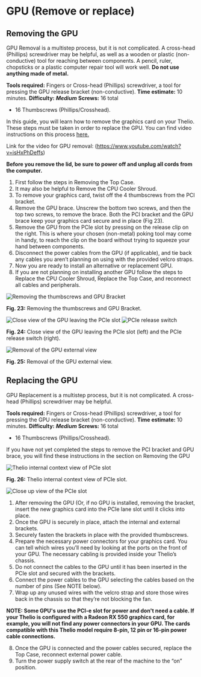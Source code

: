 # GPU (Remove or replace)

## Removing the GPU

GPU Removal is a multistep process, but it is not complicated. A cross-head (Phillips) screwdriver may be helpful, as well as a wooden or plastic (non-conductive) tool for reaching between components. A pencil, ruler, chopsticks or a plastic computer repair tool will work well. **Do not use anything made of metal.**

**Tools required:** Fingers or Cross-head (Phillips) screwdriver, a tool for pressing the GPU release bracket (non-conductive).
**Time estimate:** 10 minutes.
**Difficulty:** ***Medium***
**Screws:** 16 total
  - 16 Thumbscrews (Phillips/Crosshead).

In this guide, you will learn how to remove the graphics card on your Thelio. These steps must be taken in order to replace the GPU.
You can find video instructions on this process [here.](https://www.youtube.com/watch?v=isHxPhDeffs)

Link for the video for GPU removal:
(https://www.youtube.com/watch?v=isHxPhDeffs)


**Before you remove the lid, be sure to power off and unplug all cords from the computer.**

1. First follow the steps in Removing the Top Case.
2. It may also be helpful to Remove the CPU Cooler Shroud.
3. To remove your graphics card, twist off the 4 thumbscrews from the PCI bracket.
4. Remove the GPU brace. Unscrew the bottom two screws, and then the top two screws, to remove the brace. Both the PCI bracket and the GPU brace keep your graphics card secure and in place (Fig 23).
5. Remove the GPU from the PCIe slot by pressing on the release clip on the right. This is where your chosen (non-metal) poking tool may come in handy, to reach the clip on the board without trying to squeeze your hand between components.
6. Disconnect the power cables from the GPU (if applicable), and tie back any cables you aren’t planning on using with the provided velcro straps.
7. Now you are ready to install an alternative or replacement GPU.
8. If you are not planning on installing another GPU follow the steps to Replace the CPU Cooler Shroud, Replace the Top Case, and reconnect all cables and peripherals.

![Removing the thumbscrews and GPU Bracket](/path/to/image.png)

**Fig. 23:** Removing the thumbscrews and GPU Bracket.

![Close view of the GPU leaving the PCIe slot](/path/to/image.png)
![PCIe release switch](/path/to/image.png)

**Fig. 24:** Close view of the GPU leaving the PCIe slot (left) and the PCIe release switch (right).

![Removal of the GPU external view](/path/to/image.png)

**Fig. 25:** Removal of the GPU external view.


## Replacing the GPU

GPU Replacement is a multistep process, but it is not complicated. A cross-head (Phillips) screwdriver may be helpful.

**Tools required:** Fingers or Cross-head (Phillips) screwdriver, a tool for pressing the GPU release bracket (non-conductive).
**Time estimate:** 10 minutes.
**Difficulty:** ***Medium***
**Screws:** 16 total
  - 16 Thumbscrews (Phillips/Crosshead).

  If you have not yet completed the steps to remove the PCI bracket and GPU brace, you will find these instructions in the section on Removing the GPU

  ![Thelio internal context view of PCIe slot](/path/to/image.png)

**Fig. 26:** Thelio internal context view of PCIe slot.

![Close up view of the PCIe slot](/path/to/image.png)

1. After removing the GPU (Or, if no GPU is installed, removing the bracket, insert the new graphics card into the PCIe lane slot until it clicks into place.
2. Once the GPU is securely in place, attach the internal and external brackets.
3. Securely fasten the brackets in place with the provided thumbscrews.
4. Prepare the necessary power connectors for your graphics card. You can tell which wires you’ll need by looking at the ports on the front of your GPU. The necessary cabling is provided inside your Thelio’s chassis.
5. Do not connect the cables to the GPU until it has been inserted in the PCIe slot and secured with the brackets.
6. Connect the power cables to the GPU selecting the cables based on the number of pins (See NOTE below).
7. Wrap up any unused wires with the velcro strap and store those wires back in the chassis so that they’re not blocking the fan.

**NOTE: Some GPU's use the PCI-e slot for power and don't need a cable. If your Thelio is configured with a Radeon RX 550 graphics card, for example, you will not find any power connectors in your GPU. The cards compatible with this Thelio model require 8-pin, 12 pin or 16-pin power cable connections.**

8. Once the GPU is connected and the power cables secured, replace the Top Case, reconnect external power cable.
9. Turn the power supply switch at the rear of the machine to the “on” position.
